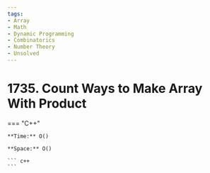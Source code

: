 ```yaml
---
tags:
- Array
- Math
- Dynamic Programming
- Combinatorics
- Number Theory
- Unsolved
---
```



# 1735. Count Ways to Make Array With Product

=== "C++"

    **Time:** O()

    **Space:** O()

    ``` c++
    ```